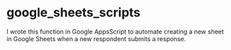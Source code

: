 # google_sheets_scripts
I wrote this function in Google AppsScript to automate creating a new sheet in Google Sheets when a new respondent submits a response.
